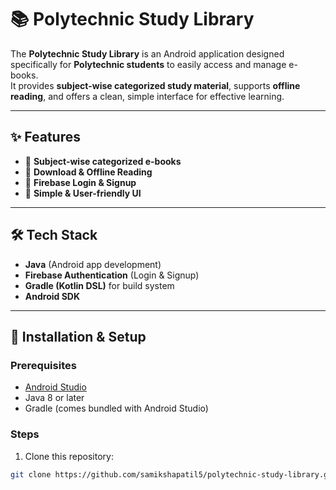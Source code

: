 # 📚 Polytechnic Study Library

The **Polytechnic Study Library** is an Android application designed specifically for **Polytechnic students** to easily access and manage e-books.  
It provides **subject-wise categorized study material**, supports **offline reading**, and offers a clean, simple interface for effective learning.

---

## ✨ Features

- 📖 **Subject-wise categorized e-books**  
- 📂 **Download & Offline Reading**  
- 🔑 **Firebase Login & Signup**  
- 🎨 **Simple & User-friendly UI**  

---

## 🛠 Tech Stack

- **Java** (Android app development)  
- **Firebase Authentication** (Login & Signup)  
- **Gradle (Kotlin DSL)** for build system  
- **Android SDK**

---

## 🚀 Installation & Setup

### Prerequisites
- [Android Studio](https://developer.android.com/studio)
- Java 8 or later
- Gradle (comes bundled with Android Studio)

### Steps
1. Clone this repository:
```bash
git clone https://github.com/samikshapatil5/polytechnic-study-library.git
